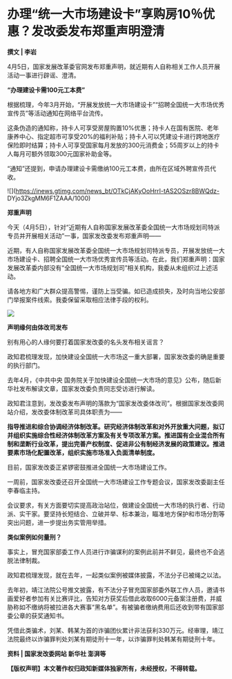 # 办理“统一大市场建设卡”享购房10％优惠？发改委发布郑重声明澄清

**撰文 | 李岩**

4月5日，国家发展改革委官网发布郑重声明，就近期有人自称相关工作人员开展活动一事进行辟谣、澄清。

**“办理建设卡需100元工本费”**

根据梳理，今年3月开始，“开展发放统一大市场建设卡”“招聘全国统一大市场优秀宣传员”等活动通知在网络平台流传。

这条伪造的通知称，持卡人可享受房屋购置10%优惠；持卡人在国有医院、老年康养中心、指定超市可享受20%的福利补贴；持卡人可以凭建设卡进行跨地医疗保险即时结算；持卡人可享受国家每月发放的300元消费金；55周岁以上的持卡人每月可额外领取300元国家补助金等。

“通知”还提到，申请办理建设卡需缴纳100元工本费，由所在区域外聘宣传员代收。

![](https://inews.gtimg.com/news_bt/OTkCjAKyOoHrrI-tAS2OSzr8BWQdz-
DYjo3ZkgMM6F1ZAAA/1000)

**郑重声明**

今天（4月5日），针对“近期有人自称国家发展改革委全国统一大市场规划司特派专员并开展相关活动”一事，国家发改委发布郑重声明——

近期，有人自称国家发展改革委全国统一大市场规划司特派专员，开展发放统一大市场建设卡、招聘全国统一大市场优秀宣传员等活动。在此，我们郑重声明：国家发展改革委内部没有“全国统一大市场规划司”相关机构，我委从未组织过上述活动。

请各地方和广大群众提高警惕，谨防上当受骗。如已造成损失，及时向当地公安部门举报案件线索。我委保留采取相应法律手段的权利。

![](https://inews.gtimg.com/news_bt/OrdfmvYg8-yNuWQIAEMj3fV0yMMCefWnoX5l2mwcDg_QwAA/1000)

**声明缘何由体改司发布**

别有用心的人缘何要打着国家发改委的名头发布相关谣言？

政知君梳理发现，加快建设全国统一大市场这一重大部署，国家发改委的确是重要的执行部门。

去年4月，《中共中央 国务院关于加快建设全国统一大市场的意见》公布，随后新华社发布解读文章，国家发改委负责同志受访进行解读。

政知君注意到，发改委发布声明的落款为“国家发改委体改司”。根据国家发改委网站介绍，发改委体制改革司具体职责为——

**指导推进和综合协调经济体制改革。研究经济体制改革和对外开放重大问题，拟订并组织实施综合性经济体制改革方案及有关专项改革方案。推进国有企业混合所有制和垄断行业改革，提出完善产权制度、促进非公有制经济发展的政策建议。推进要素市场化配置改革，组织实施市场准入负面清单制度。**

目前，国家发改委正紧锣密鼓推进全国统一大市场建设工作。

一周前，国家发改委还召开全国统一大市场建设工作专题会议，国家发改委副主任李春临主持。

会议要求，有关方面要切实提高政治站位，做建设全国统一大市场的执行者、行动派、实干家。要坚持长短结合、立破并举、标本兼治，瞄准地方保护和市场分割等突出问题，进一步提出务实管用举措。

**类似案例如何量刑？**

事实上，冒充国家部委工作人员进行诈骗谋利的案例此前并不鲜见，最终也不会逃脱法律制裁。

政知君梳理发现，就在去年，一起类似案例被媒体披露，不法分子已被绳之以法。

去年初，靖江法院公号推文披露，有不法分子冒充国家部委外联工作人员，邀请书画爱好者参加有关比赛评比，告知对方获奖后借此收取6000元备案注册费，并威胁称如不缴纳将被拉进各大赛事“黑名单”。有被骗者缴纳费用后还收到带有国家部委公章的获奖通知书。

凭借此类骗术，刘某、韩某为首的诈骗团伙累计非法获利330万元。经审理，靖江法院最终以诈骗罪判处刘某有期徒刑十一年，以诈骗罪判处韩某有期徒刑十年。

**资料 | 国家发改委网站 新华社 澎湃等**

**【版权声明】本文著作权归政知新媒体独家所有，未经授权，不得转载。**

